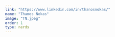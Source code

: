 ```yaml
---
link: "https://www.linkedin.com/in/thanosnokas/"
name: "Thanos Nokas"
image: "TN.jpeg"
order: 1
type: nerds
---
```

